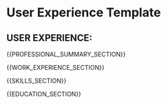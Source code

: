 # User Experience Template

## USER EXPERIENCE:

{{PROFESSIONAL_SUMMARY_SECTION}}

{{WORK_EXPERIENCE_SECTION}}

{{SKILLS_SECTION}}

{{EDUCATION_SECTION}}
